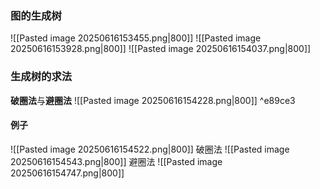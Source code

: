 ### 图的生成树
![[Pasted image 20250616153455.png|800]]
![[Pasted image 20250616153928.png|800]]
![[Pasted image 20250616154037.png|800]]
### 生成树的求法
**破圈法**与**避圈法**
![[Pasted image 20250616154228.png|800]] ^e89ce3
#### 例子
![[Pasted image 20250616154522.png|800]]
破圈法
![[Pasted image 20250616154543.png|800]]
避圈法
![[Pasted image 20250616154747.png|800]]